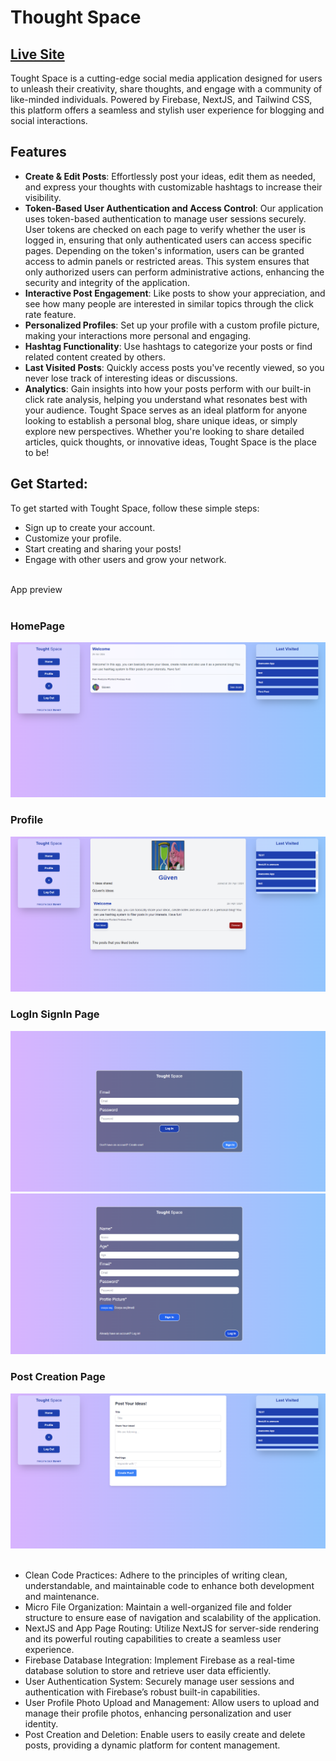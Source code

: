 # Thought Space
## [Live Site](https://tought-space.vercel.app)

Tought Space is a cutting-edge social media application designed for users to unleash their creativity, share thoughts, and engage with a community of like-minded individuals. Powered by Firebase, NextJS, and Tailwind CSS, this platform offers a seamless and stylish user experience for blogging and social interactions.

## Features<br>
- **Create & Edit Posts**: Effortlessly post your ideas, edit them as needed, and express your thoughts with customizable hashtags to increase their visibility.
- **Token-Based User Authentication and Access Control**: Our application uses token-based authentication to manage user sessions securely. User tokens are checked on each page to verify whether the user is logged in, ensuring that only authenticated users can access specific pages. Depending on the token's information, users can be granted access to admin panels or restricted areas. This system ensures that only authorized users can perform administrative actions, enhancing the security and integrity of the application.
- **Interactive Post Engagement**: Like posts to show your appreciation, and see how many people are interested in similar topics through the click rate feature.
- **Personalized Profiles**: Set up your profile with a custom profile picture, making your interactions more personal and engaging.
- **Hashtag Functionality**: Use hashtags to categorize your posts or find related content created by others.
- **Last Visited Posts**: Quickly access posts you've recently viewed, so you never lose track of interesting ideas or discussions.
- **Analytics**: Gain insights into how your posts perform with our built-in click rate analysis, helping you understand what resonates best with your audience.
Tought Space serves as an ideal platform for anyone looking to establish a personal blog, share unique ideas, or simply explore new perspectives. Whether you're looking to share detailed articles, quick thoughts, or innovative ideas, Tought Space is the place to be!

## Get Started:<br>
To get started with Tought Space, follow these simple steps:

- Sign up to create your account.
- Customize your profile.
- Start creating and sharing your posts!
- Engage with other users and grow your network.

<br>
App preview
<br><br>
<h3>HomePage</h3>
<img src="tought-space/Assets/homepage.png">
<h3>Profile</h3>
<img src="tought-space/Assets/profile.png">
<h3>LogIn SignIn Page</h3>
<img src="tought-space/Assets/logIn.png">
<img src="tought-space/Assets/register.png">
<h3>Post Creation Page</h3>
<img src="tought-space/Assets/postcreation.png">
<br><br>

- Clean Code Practices: Adhere to the principles of writing clean, understandable, and maintainable code to enhance both development and maintenance.
- Micro File Organization: Maintain a well-organized file and folder structure to ensure ease of navigation and scalability of the application.
- NextJS and App Page Routing: Utilize NextJS for server-side rendering and its powerful routing capabilities to create a seamless user experience.
- Firebase Database Integration: Implement Firebase as a real-time database solution to store and retrieve user data efficiently.
- User Authentication System: Securely manage user sessions and authentication with Firebase’s robust built-in capabilities.
- User Profile Photo Upload and Management: Allow users to upload and manage their profile photos, enhancing personalization and user identity.
- Post Creation and Deletion: Enable users to easily create and delete posts, providing a dynamic platform for content management.
